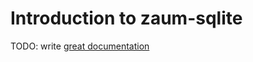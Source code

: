 # Introduction to zaum-sqlite

TODO: write [great documentation](http://jacobian.org/writing/what-to-write/)
